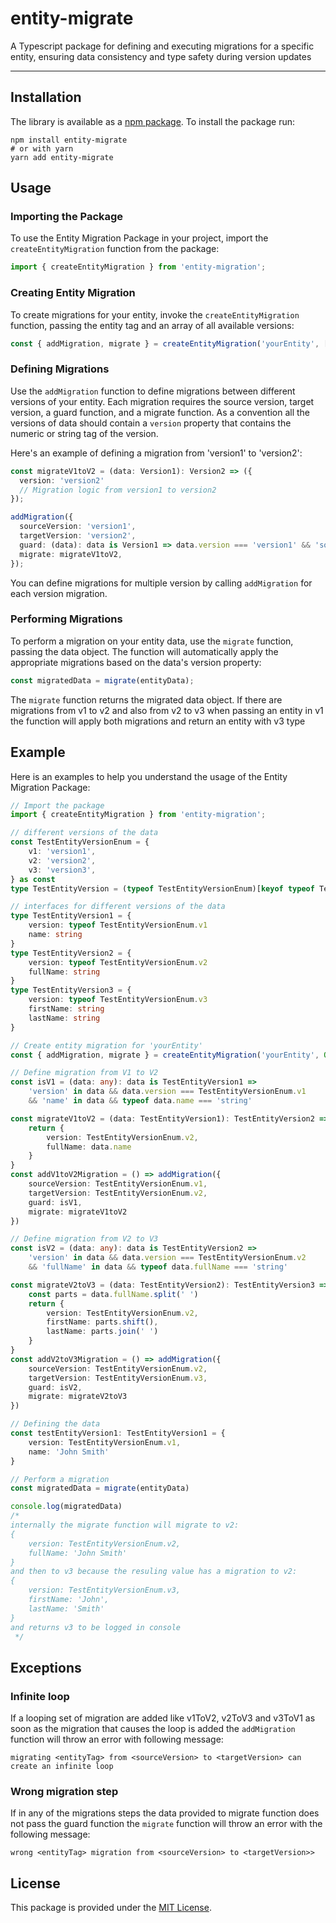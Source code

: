 # entity-migrate

A Typescript package for defining and executing migrations for a specific entity, ensuring data consistency and type safety during version updates

---

## Installation

The library is available as a [npm package](https://www.npmjs.com/package/entity-migrate). To install the package run:

```shell
npm install entity-migrate
# or with yarn
yarn add entity-migrate
```

## Usage

### Importing the Package

To use the Entity Migration Package in your project, import the `createEntityMigration` function from the package:

```typescript
import { createEntityMigration } from 'entity-migration';
```

### Creating Entity Migration

To create migrations for your entity, invoke the `createEntityMigration` function, passing the entity tag and an array of all available versions:

```typescript
const { addMigration, migrate } = createEntityMigration('yourEntity', ['version1', 'version2', 'version3']);
```

### Defining Migrations

Use the `addMigration` function to define migrations between different versions of your entity. Each migration requires the source version, target version, a guard function, and a migrate function.
As a convention all the versions of data should contain a `version` property that contains the numeric or string tag of the version.

Here's an example of defining a migration from 'version1' to 'version2':

```typescript
const migrateV1toV2 = (data: Version1): Version2 => ({
  version: 'version2'
  // Migration logic from version1 to version2
});

addMigration({
  sourceVersion: 'version1',
  targetVersion: 'version2',
  guard: (data): data is Version1 => data.version === 'version1' && 'someProp' in data /* checks on other critical properties for migration */,
  migrate: migrateV1toV2,
});
```

You can define migrations for multiple version by calling `addMigration` for each version migration.

### Performing Migrations

To perform a migration on your entity data, use the `migrate` function, passing the data object. The function will automatically apply the appropriate migrations based on the data's version property:

```typescript
const migratedData = migrate(entityData);
```

The `migrate` function returns the migrated data object.
If there are migrations from v1 to v2 and also from v2 to v3 when passing an entity in v1 the function will apply both migrations and return an entity with v3 type

## Example

Here is an examples to help you understand the usage of the Entity Migration Package:

```typescript
// Import the package
import { createEntityMigration } from 'entity-migration';

// different versions of the data
const TestEntityVersionEnum = {
    v1: 'version1',
    v2: 'version2',
    v3: 'version3',
} as const
type TestEntityVersion = (typeof TestEntityVersionEnum)[keyof typeof TestEntityVersionEnum]

// interfaces for different versions of the data
type TestEntityVersion1 = {
    version: typeof TestEntityVersionEnum.v1
    name: string
}
type TestEntityVersion2 = {
    version: typeof TestEntityVersionEnum.v2
    fullName: string
}
type TestEntityVersion3 = {
    version: typeof TestEntityVersionEnum.v3
    firstName: string
    lastName: string
}

// Create entity migration for 'yourEntity'
const { addMigration, migrate } = createEntityMigration('yourEntity', Object.values(TestEntityVersionEnum) as TestEntityVersion[]);

// Define migration from V1 to V2
const isV1 = (data: any): data is TestEntityVersion1 =>
    'version' in data && data.version === TestEntityVersionEnum.v1
    && 'name' in data && typeof data.name === 'string'

const migrateV1toV2 = (data: TestEntityVersion1): TestEntityVersion2 => {
    return {
        version: TestEntityVersionEnum.v2,
        fullName: data.name
    }
}
const addV1toV2Migration = () => addMigration({
    sourceVersion: TestEntityVersionEnum.v1,
    targetVersion: TestEntityVersionEnum.v2,
    guard: isV1,
    migrate: migrateV1toV2
})

// Define migration from V2 to V3
const isV2 = (data: any): data is TestEntityVersion2 =>
    'version' in data && data.version === TestEntityVersionEnum.v2
    && 'fullName' in data && typeof data.fullName === 'string'

const migrateV2toV3 = (data: TestEntityVersion2): TestEntityVersion3 => {
    const parts = data.fullName.split(' ')
    return {
        version: TestEntityVersionEnum.v2,
        firstName: parts.shift(),
        lastName: parts.join(' ')
    }
}
const addV2toV3Migration = () => addMigration({
    sourceVersion: TestEntityVersionEnum.v2,
    targetVersion: TestEntityVersionEnum.v3,
    guard: isV2,
    migrate: migrateV2toV3
})

// Defining the data
const testEntityVersion1: TestEntityVersion1 = {
    version: TestEntityVersionEnum.v1,
    name: 'John Smith'
}

// Perform a migration
const migratedData = migrate(entityData)

console.log(migratedData)
/*
internally the migrate function will migrate to v2:
{
    version: TestEntityVersionEnum.v2,
    fullName: 'John Smith'
}
and then to v3 because the resuling value has a migration to v2:
{
    version: TestEntityVersionEnum.v3,
    firstName: 'John',
    lastName: 'Smith'
}
and returns v3 to be logged in console
 */

```

## Exceptions

### Infinite loop
If a looping set of migration are added like v1ToV2, v2ToV3 and v3ToV1 as soon as the migration that causes the loop is
added the `addMigration` function will throw an error with following message:

`migrating <entityTag> from <sourceVersion> to <targetVersion> can create an infinite loop`

### Wrong migration step
If in any of the migrations steps the data provided to migrate function does not pass the guard function the `migrate`
function will throw an error with the following message:

`wrong <entityTag> migration from <sourceVersion> to <targetVersion>>`

## License

This package is provided under the [MIT License](https://opensource.org/license/mit).
